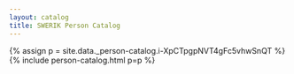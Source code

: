 ```yaml
---
layout: catalog
title: SWERIK Person Catalog
---
```

{% assign p = site.data._person-catalog.i-XpCTpgpNVT4gFc5vhwSnQT %}
{% include person-catalog.html p=p %}

